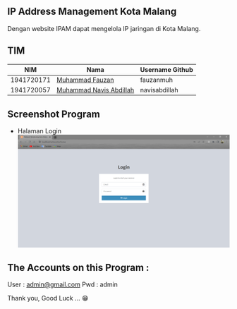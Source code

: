 ## IP Address Management Kota Malang 
Dengan website IPAM dapat mengelola IP jaringan di Kota Malang.

## TIM
|NIM	    |Nama				                |Username Github|
|-----------|-----------------------------------|---------------|
|1941720171 |[Muhammad Fauzan](https://github.com/fauzanmuh) |fauzanmuh |
|1941720057 |[Muhammad Navis Abdillah](https://github.com/navisabdillah) |navisabdillah |

## Screenshot Program
- Halaman Login
![](https://github.com/fauzanmuh/IPAM-MalangKota/raw/master/ss/login.PNG)

## The Accounts on this Program :
User : admin@gmail.com
Pwd : admin

Thank you, Good Luck ... 😁